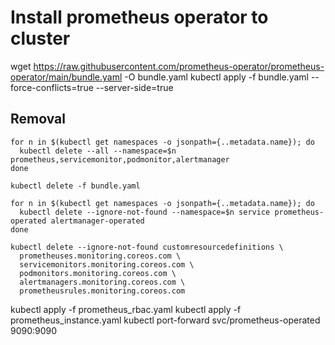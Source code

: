 # Install prometheus operator to cluster
wget https://raw.githubusercontent.com/prometheus-operator/prometheus-operator/main/bundle.yaml -O bundle.yaml
kubectl apply -f bundle.yaml --force-conflicts=true --server-side=true

## Removal
```
for n in $(kubectl get namespaces -o jsonpath={..metadata.name}); do
  kubectl delete --all --namespace=$n prometheus,servicemonitor,podmonitor,alertmanager
done

kubectl delete -f bundle.yaml

for n in $(kubectl get namespaces -o jsonpath={..metadata.name}); do
  kubectl delete --ignore-not-found --namespace=$n service prometheus-operated alertmanager-operated
done

kubectl delete --ignore-not-found customresourcedefinitions \
  prometheuses.monitoring.coreos.com \
  servicemonitors.monitoring.coreos.com \
  podmonitors.monitoring.coreos.com \
  alertmanagers.monitoring.coreos.com \
  prometheusrules.monitoring.coreos.com
```
kubectl apply -f prometheus_rbac.yaml
kubectl apply -f prometheus_instance.yaml
kubectl port-forward svc/prometheus-operated 9090:9090
